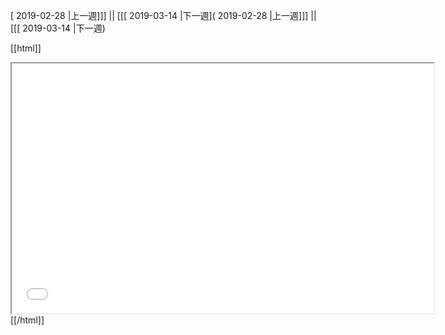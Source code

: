 [ 2019-02-28 |上一週]]] || [[[ 2019-03-14 |下一週]( 2019-02-28 |上一週]]] || [[[ 2019-03-14 |下一週)



[[html]]
<iframe src='<http://pad.hackingthursday.org>  ?showControls=true&showChat=true&showLineNumbers=true&useMonospaceFont=false' width=675 height=400></iframe>
[[/html]]